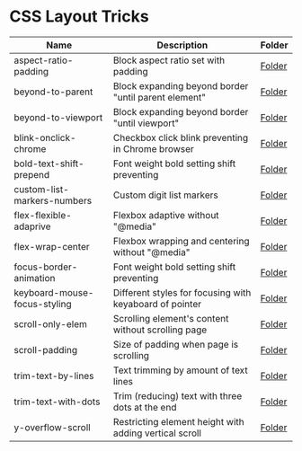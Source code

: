 # CSS Layout Tricks

| Name                          | Description                                              | Folder
| ----------------------------- | ---------------------------------------------------------| --------------------------------
| aspect-ratio-padding          | Block aspect ratio set with padding                      | [Folder](./aspect-ratio-padding)
| beyond-to-parent              | Block expanding beyond border "until parent element"     | [Folder](./beyond-to-parent)
| beyond-to-viewport            | Block expanding beyond border "until viewport"           | [Folder](./beyond-to-viewport)
| blink-onclick-chrome          | Checkbox click blink preventing in Chrome browser        | [Folder](./blink-onclick-chrome)
| bold-text-shift-prepend       | Font weight bold setting shift preventing                | [Folder](./bold-text-shift-prepend)
| custom-list-markers-numbers   | Custom digit list markers                                | [Folder](./custom-list-markers-numbers)
| flex-flexible-adaprive        | Flexbox adaptive without "@media"                        | [Folder](./flex-flexible-adaprive)
| flex-wrap-center              | Flexbox wrapping and centering without "@media"          | [Folder](./flex-wrap-center)
| focus-border-animation        | Font weight bold setting shift preventing                | [Folder](./focus-border-animation)
| keyboard-mouse-focus-styling  | Different styles for focusing with keyaboard of pointer  | [Folder](./keyboard-mouse-focus-styling)
| scroll-only-elem              | Scrolling element's content without scrolling page       | [Folder](./scroll-only-elem)
| scroll-padding                | Size of padding when page is scrolling                   | [Folder](./scroll-padding)
| trim-text-by-lines            | Text trimming by amount of text lines                    | [Folder](./trim-text-by-lines)
| trim-text-with-dots           | Trim (reducing) text with three dots at the end          | [Folder](./trim-text-with-dots)
| y-overflow-scroll             | Restricting element height with adding vertical scroll   | [Folder](./y-overflow-scroll)
